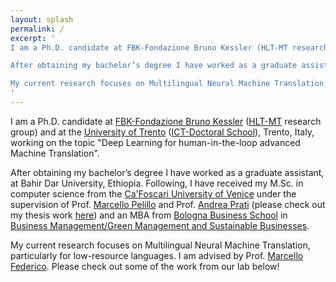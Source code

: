 ```yaml
---
layout: splash
permalink: /
excerpt: '
I am a Ph.D. candidate at FBK-Fondazione Bruno Kessler (HLT-MT research group) and at the University of Trento (ICT-Doctoral School), Trento, Italy, working on the topic “Deep Learning for human-in-the-loop advanced Machine Translation”.

After obtaining my bachelor’s degree I have worked as a graduate assistant, at Bahir Dar University, Ethiopia. Following, I have received my M.Sc. in computer science from the Ca’Foscari University of Venice under the supervision of Prof. Marcello Pelillo and Prof. Andrea Prati (please check out my thesis work here) and an MBA from Bologna Business School in Business Management/Green Management and Sustainable Businesses.

My current research focuses on Multilingual Neural Machine Translation, particularly for low-resource languages. I am advised by Prof. Marcello Federico. Please check out some of the work from our lab below!
'
---
```


<p style="text-align: left;">I am a Ph.D. candidate at <a href="https://www.fbk.eu/en/">FBK-Fondazione Bruno Kessler</a> (<a href="https://ict.fbk.eu/units/hlt-mt/">HLT-MT</a> research group) and at the <a href="https://www.unitn.it/en">University of Trento</a> (<a href="http://ict.unitn.it/">ICT-Doctoral School</a>), Trento, Italy, working on the topic "Deep Learning for human-in-the-loop advanced Machine Translation".</p>
After obtaining my bachelor’s degree I have worked as a graduate assistant, at Bahir Dar University, Ethiopia. Following, I have received my M.Sc. in computer science from the <a href="http://www.unive.it/pag/13526/">Ca'Foscari University of Venice</a> under the supervision of Prof. <a href="http://www.dsi.unive.it/~pelillo/">Marcello Pelillo</a> and Prof. <a href="http://www.ce.unipr.it/people/aprati/">Andrea Prati</a> (please check out my thesis work <a href="https://www.researchgate.net/publication/325880587_Multi-Camera_Multi-Target_Tracking_Using_Relaxation_Processes">here</a>) and an MBA from <a href="https://bolognabusinessschool.com/hp/">Bologna Business School</a> in <a href="https://bolognabusinessschool.com/hp/master-fulltime/business-management-green-management-and-sustainable-businesses/">Business Management/Green Management and Sustainable Businesses</a>.

My current research focuses on Multilingual Neural Machine Translation, particularly for low-resource languages. I am advised by Prof. <a href="https://sites.google.com/site/marcellofedericohome/">Marcello Federico</a>. Please check out some of the work from our lab below!
